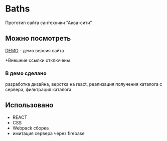 # Baths

Прототип сайта сантехники "Аква-сити"

## Можно посмотреть

[DEMO](https://elirena.github.io/baths/) - демо версия сайта

*Внешние ссылки отключены

### В демо сделано

разработка дизайна,
верстка на react, 
реализация получения каталога с сервера,
фильтрация каталога

## Использовано

* REACT
* CSS
* Webpack сборка
* имитация сервера через firebase
